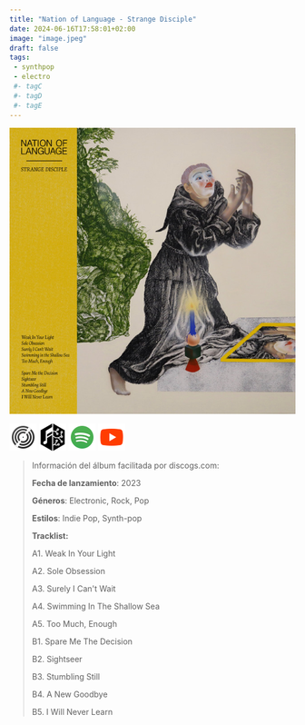 ```yaml
---
title: "Nation of Language - Strange Disciple"
date: 2024-06-16T17:58:01+02:00
image: "image.jpeg"
draft: false
tags:
 - synthpop
 - electro
 #- tagC
 #- tagD
 #- tagE
---
```

![cover](image.jpeg (Nation-of-Language - Strange-Disciple))
 
[![discogs](../links/svg/discogs.png (discogs))](https://www.discogs.com/master/3240349)
[![musicbrainz](../links/svg/musicbrainz.png (musicbrainz))](https://musicbrainz.org/release/f9ce1b16-f294-4516-b5e6-bc22f6a0da7a)
[![spotify](../links/svg/spotify.png (putify))](https://open.spotify.com/album/1VDxaxECCJJh4of5htFnmK)
[![youtube](../links/svg/youtube.png (youtube))](https://www.youtube.com/playlist?list=PLvsYXqtYjMYea486KL_EVY58fNiCbYMLe)
 
<!-- [![bandcamp](../links/svg/bandcamp.png (bandcamp))]() -->
<!-- [![lastfm](../links/svg/lastfm.png (lastfm))]() -->
 
> Información del álbum facilitada por discogs.com:
> 
> **Fecha de lanzamiento**: 2023
> 
> **Géneros**: Electronic, Rock, Pop
> 
> **Estilos**: Indie Pop, Synth-pop
> 
> **Tracklist:**
> 
>   A1. Weak In Your Light    
> 
>   A2. Sole Obsession    
> 
>   A3. Surely I Can't Wait    
> 
>   A4. Swimming In The Shallow Sea    
> 
>   A5. Too Much, Enough    
> 
>   B1. Spare Me The Decision    
> 
>   B2. Sightseer    
> 
>   B3. Stumbling Still    
> 
>   B4. A New Goodbye    
> 
>   B5. I Will Never Learn    
> 
